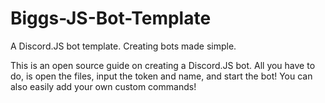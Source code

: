 # Biggs-JS-Bot-Template
A Discord.JS bot template.
Creating bots made simple.

This is an open source guide on creating a Discord.JS bot. All you have to do, is open the files, input the token and name, and start the bot! You can also easily add your own custom commands!
